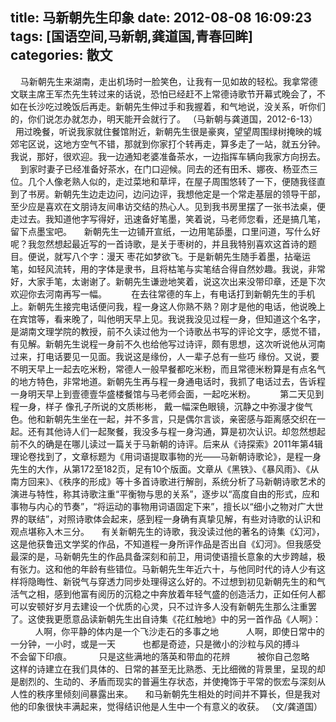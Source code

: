 title: 马新朝先生印象
date: 2012-08-08 16:09:23
tags: [国语空间,马新朝,龚道国,青春回眸]
categories: 散文
---
  &nbsp;
   &nbsp;
   马新朝先生来湖南，走出机场时一脸笑色，让我有一见如故的轻松。我拿常德文联主席王军杰先生转过来的话说，恐怕已经赶不上常德诗歌节开幕式晚会了，不如在长沙吃过晚饭后再走。新朝先生伸过手和我握着，和气地说，没关系，听你们的，你们说怎办就怎办，明天能开会就行了。
   （马新朝与龚道国，2012-6-13）
   &nbsp;
    &nbsp;
    用过晚<!-- more -->餐，听说我家就住餐馆附近，新朝先生很是豪爽，望望周围绿树掩映的城郊宅区说，这地方空气不错，那就到你家打个转再走，算多走了一站，就五分钟。我说，那好，很欢迎。我一边通知老婆准备茶水，一边指挥车辆向我家方向拐去。
   &nbsp;
    &nbsp;
    到家时妻子已经准备好茶水，在门口迎候。同去的还有田禾、娜夜、杨亚杰三位。几个人像老熟人似的，走过菜地和草坪，在屋子周围悠转了一下，便随我径直到了书房。新朝先生边走边问，边问边评，我想他定是一个常走基层的领导干部，至少应是喜欢在文朋诗友间串访交结的热心人。见到我书房里摆了一张书法桌，便走过去。我知道他字写得好，迅速备好笔墨，笑着说，马老师您看，还是搞几笔，留下点墨宝吧。
   &nbsp;
    &nbsp;
    新朝先生一边铺开宣纸，一边用笔舔墨，口里问道，写什么好呢？我忽然想起最近写的一首诗歌，是关于枣树的，并且我特别喜欢这首诗的题目。便说，就写八个字：漫天
   枣花如梦欲飞。于是新朝先生随手着墨，拈毫运笔，如轻风流转，用的字体是隶书，且将枯笔与实笔结合得自然妙趣。我说，非常好，大家手笔，太谢谢了。新朝先生谦逊地笑着，说这次出来没带印章，还是下次欢迎你去河南再写一幅。
   &nbsp; &nbsp;&nbsp;
   &nbsp; &nbsp; 在去往常德的车上，有电话打到新朝先生的手机上。新朝先生接完电话便问我，程一身这人你熟不熟？刚才是他的电话，他说晚上在宾馆等，看来晚了，叫他明天早上见。我说我没见过程一身，但知道这个名字，是湖南文理学院的教授，前不久读过他为一个诗歌丛书写的评论文字，感觉不错，有见解。新朝先生说程一身前不久也给他写过诗评，颇有思想，这次听说他从河南过来，打电话要见一见面。我说这是缘份，人一辈子总有一些巧
   缘份。又说，要不明天早上一起去吃米粉，常德人一般早餐都吃米粉，而且常德米粉算是有点名气的地方特色，非常地道。新朝先生再与程一身通电话时，我抓了电话过去，告诉程一身明天早上到壹德壹华盛楼餐馆与马老师会面，一起吃米粉。
   &nbsp; &nbsp;&nbsp;
   &nbsp; &nbsp; 第二天见到程一身，样子
   像孔子所说的文质彬彬，
   戴一幅深色眼镜，沉静之中弥漫才俊气色。他和新朝先生坐在一起，并不多言，只是偶尔言谈，亲密感与距离感交织在一起。还有其他诗人们一起聚餐，我没多与程一身沟通，算是初次认识。却忽然想起前不久的确是在哪儿读过一篇关于马新朝的诗评。后来从《诗探索》2011年第4辑理论卷找到了，文章标题为《用词语提取事物的光——马新朝诗歌论》，是程一身先生的大作，从第172至182页，足有10个版面。文章从《黑铁》、《暴风雨》、《从南方回来》、《秩序的形成》等十多首诗歌进行解剖，系统分析了马新朝诗歌艺术的演进与特性，称其诗歌注重“平衡物与思的关系”，逐步以“高度自由的形式，应和事物与内心的节奏”，“将运动的事物用词语固定下来”，擅长以“细小之物对广大世界的联结”，对照诗歌体会起来，感到程一身确有真挚见解，有些对诗歌的认识和观点堪称入木三分。
   &nbsp; &nbsp; 有关新朝先生的诗歌，我没读过他的著名的诗集《幻河》，这是他获鲁迅文学奖的作品，不知道程一身所评作品是否出自《幻河》。但我感受最深的是，马新朝先生的作品具备深刻和前卫，用词使语擅长意象的大步跨越，极有张力。这和他的年龄有些错位。马新朝先生年近六十，与他同时代的诗人少有这样将隐晦性、新锐气与穿透力同步处理得这么好的。不过想到初见新朝先生的和气活气之相，感到他富有阅历的沉稳之中奔放着年轻气盛的创造活力，正如任何人都可以安顿好岁月去建设一个优质的心灵，只不过许多人没有新朝先生那么注重罢了。这使我更愿意品读新朝先生出自诗集《花红触地》中的另一首作品《人啊》：
    &nbsp;
     &nbsp;
     &nbsp;
     &nbsp;
     &nbsp;
     人啊，你平静的体内是一个飞沙走石的多事之地
    &nbsp;
     &nbsp;
     &nbsp;
     &nbsp;
     &nbsp;
     人啊，即使日常中的一分钟，一小时，或是一天
    &nbsp;
     &nbsp;
     &nbsp;
     &nbsp;
     &nbsp;
     也都是奇迹，只是微小的沙粒与风的搏斗
    &nbsp;
     &nbsp;
     &nbsp;
     &nbsp;
     &nbsp;
     不会留下印痕。
    &nbsp;
     &nbsp;
     &nbsp;
     &nbsp;
     &nbsp;
     只是这些满地的落英和带血的花辨
    &nbsp;
     &nbsp;
     &nbsp;
     &nbsp;
     &nbsp;
     被你自己忽略
   &nbsp;
    &nbsp;
    这样的诗建立在我们具体的、日常的甚至无比熟悉、无比细微的背景里，呈现的却是剧烈的、生动的、矛盾而现实的普遍生存状态，并使掩饰于平常的恢宏与深刻从人性的秩序里倾刻间暴露出来。
   &nbsp;
    &nbsp;
   和马新朝先生相处的时间并不算长，但是我对他的印象很快丰满起来，觉得结识他是人生中一个有意义的收获。
   （文/龚道国）
